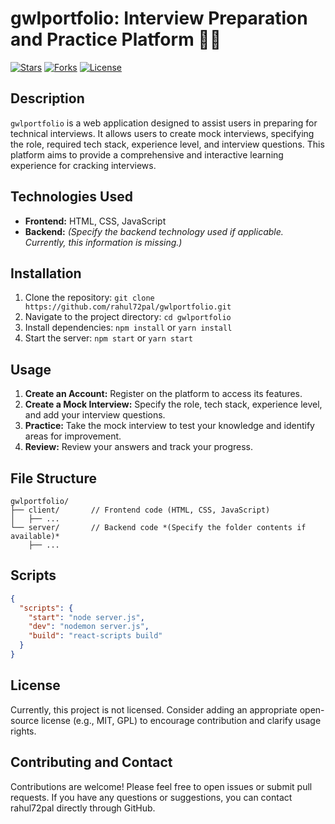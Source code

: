 # gwlportfolio: Interview Preparation and Practice Platform 🧑‍💻

[![Stars](https://img.shields.io/github/stars/rahul72pal/gwlportfolio?style=flat-square)](https://github.com/rahul72pal/gwlportfolio)
[![Forks](https://img.shields.io/github/forks/rahul72pal/gwlportfolio?style=flat-square)](https://github.com/rahul72pal/gwlportfolio)
[![License](https://img.shields.io/github/license/rahul72pal/gwlportfolio?style=flat-square)](https://github.com/rahul72pal/gwlportfolio/blob/main/LICENSE)

## Description

`gwlportfolio` is a web application designed to assist users in preparing for technical interviews. It allows users to create mock interviews, specifying the role, required tech stack, experience level, and interview questions. This platform aims to provide a comprehensive and interactive learning experience for cracking interviews.

## Technologies Used

* **Frontend:** HTML, CSS, JavaScript
* **Backend:** *(Specify the backend technology used if applicable. Currently, this information is missing.)*

## Installation

1. Clone the repository: `git clone https://github.com/rahul72pal/gwlportfolio.git`
2. Navigate to the project directory: `cd gwlportfolio`
3. Install dependencies: `npm install` or `yarn install`
4. Start the server: `npm start` or `yarn start`

## Usage

1. **Create an Account:** Register on the platform to access its features.
2. **Create a Mock Interview:** Specify the role, tech stack, experience level, and add your interview questions.
3. **Practice:** Take the mock interview to test your knowledge and identify areas for improvement.
4. **Review:** Review your answers and track your progress.

## File Structure

```
gwlportfolio/
├── client/       // Frontend code (HTML, CSS, JavaScript)
│   ├── ...
└── server/       // Backend code *(Specify the folder contents if available)*
    ├── ...
```

## Scripts

```json
{
  "scripts": {
    "start": "node server.js",
    "dev": "nodemon server.js",
    "build": "react-scripts build"
  }
}
```

## License

Currently, this project is not licensed. Consider adding an appropriate open-source license (e.g., MIT, GPL) to encourage contribution and clarify usage rights.

## Contributing and Contact

Contributions are welcome! Please feel free to open issues or submit pull requests. If you have any questions or suggestions, you can contact rahul72pal directly through GitHub.
